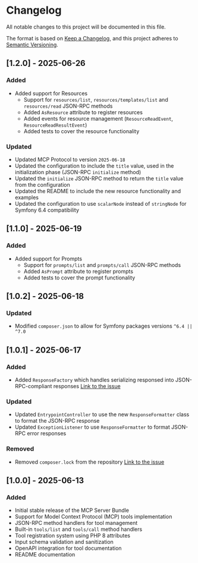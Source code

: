 # Changelog

All notable changes to this project will be documented in this file.

The format is based on [Keep a Changelog](https://keepachangelog.com/en/1.0.0/),
and this project adheres to [Semantic Versioning](https://semver.org/spec/v2.0.0.html).

## [1.2.0] - 2025-06-26

### Added

- Added support for Resources
  - Support for `resources/list`, `resources/templates/list` and `resources/read` JSON-RPC methods
  - Added `AsResource` attribute to register resources
  - Added events for resource management (`ResourceReadEvent`, `ResourceReadResultEvent`)
  - Added tests to cover the resource functionality

### Updated

- Updated MCP Protocol to version `2025-06-18`
- Updated the configuration to include the `title` value, used in the initialization phase (JSON-RPC `initialize` method)
- Updated the `initialize` JSON-RPC method to return the `title` value from the configuration
- Updated the README to include the new resource functionality and examples
- Updated the configuration to use `scalarNode` instead of `stringNode` for Symfony 6.4 compatibility

## [1.1.0] - 2025-06-19

### Added

- Added support for Prompts
  - Support for `prompts/list` and `prompts/call` JSON-RPC methods
  - Added `AsPrompt` attribute to register prompts
  - Added tests to cover the prompt functionality

## [1.0.2] - 2025-06-18

### Updated
- Modified `composer.json` to allow for Symfony packages versions `^6.4 || ^7.0`

## [1.0.1] - 2025-06-17

### Added
- Added `ResponseFactory` which handles serializing responsed into JSON-RPC-compliant responses [Link to the issue](https://github.com/EdouardCourty/mcp-server-bundle/issues/2)

### Updated
- Updated `EntrypointController` to use the new `ResponseFormatter` class to format the JSON-RPC response
- Updated `ExceptionListener` to use `ResponseFormatter` to format JSON-RPC error responses

### Removed

- Removed `composer.lock` from the repository [Link to the issue](https://github.com/EdouardCourty/mcp-server-bundle/issues/3)

## [1.0.0] - 2025-06-13

### Added
- Initial stable release of the MCP Server Bundle
- Support for Model Context Protocol (MCP) tools implementation
- JSON-RPC method handlers for tool management
- Built-in `tools/list` and `tools/call` method handlers
- Tool registration system using PHP 8 attributes
- Input schema validation and sanitization
- OpenAPI integration for tool documentation
- README documentation
